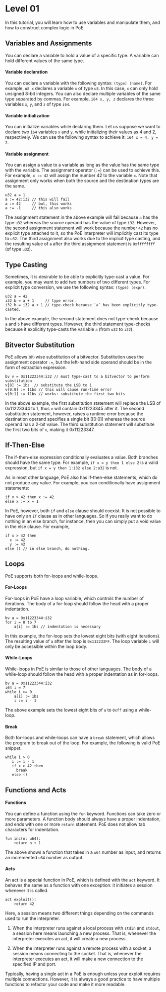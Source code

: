Level 01
===

In this tutorial, you will learn how to use variables and manipulate them, and
how to construct complex logic in PoE.

## Variables and Assignments

You can declare a variable to hold a value of a specific type. A variable can
hold different values of the same type.

#### Variable declaration

You can declare a variable with the following syntax: `(type) (name)`. For
example, `u8 x` declares a variable `x` of type `u8`. In this case, `x` can only
hold unsigned 8-bit integers. You can also declare multiple variables of the
same type separated by commas. For example, `i64 x, y, z` declares the three
variables `x`, `y`, and `z` of type `i64`.

#### Variable initialization

You can initialize variables while declaring them. Let us suppose we want to
declare two `i64` variables `x` and `y`, while initializing their values as 4
and 2, respectively. We can use the following syntax to achieve it: `i64 x = 4,
y = 2`.

#### Variable assignment

You can assign a value to a variable as long as the value has the same type with
the variable. The assignment operator (`:=`) can be used to achieve this. For
example, `x := 42` will assign the number 42 to the variable `x`.  Note that
assignment only works when both the source and the destination types are the
same.

```
u32 a = 1
a := 42:i32 // this will fail
a := 42     // but, this works
a := -1     // this also works
```

The assignment statement in the above example will fail because `a` has the type
`u32` whereas the source operand has the value of type `i32`. However, the
second assignment statement will work because the number `42` has no explicit
type attached to it, so the PoE interpreter will implicitly cast its type to
`u32`. The third assignment also works due to the implicit type casting, and the
resulting value of `a` after the third assignment statement is `0xffffffff` (of
type `u32`).

## Type Casting

Sometimes, it is desirable to be able to explicitly type-cast a value. For
example, you may want to add two numbers of two different types. For explicit
type conversion, we use the following syntax: `(type) (expr)`.

```
u32 a = 42
i32 b = a + 1     // type error.
i32 b = i32 a + 1 // type-check because `a` has been explicitly type-casted.
```

In the above example, the second statement does not type-check because `a` and
`b` have different types. However, the third statement type-checks because it
explicitly type-casts the variable `a` (from `u32` to `i32`).

## Bitvector Substitution

PoE allows bit-wise substitution of a bitvector. Substitution uses the
assignment operator `:=`, but the left-hand side operand should be in the form
of extraction expression.

```
bv v = 0x11223344:i32 // must type-cast to a bitvector to perform substitution
v[0] := 1bs  // substitute the LSB to 1
v[0:0] := 11bs // this will cause run-time error
v[0:1] := 11bs // works: substitute the first two bits
```

In the above example, the first substitution statement will replace the LSB of
0x11223344 to 1, thus `v` will contain 0x11223345 after it. The second
substitution statement, however, raises a runtime error because the destination
operand specifies a single bit ([0:0]) whereas the source operand has a 2-bit
value. The third substitution statement will substitute the first two bits of
`v`, making it 0x11223347.

## If-Then-Else

The if-then-else expression conditionally evaluates a value. Both branches
should have the same type. For example, `if x = y then 1 else 2` is a valid
expression, but `if x = y then 1:i32 else 2:u32` is not.

As in most other language, PoE also has if-then-else statements, which do not
produce any value. For example, you can conditionally have assignment
statements:

```
if x > 42 then x := 42
else x := x + 1
```

In PoE, however, both `if` and `else` clause should coexist. It is not possible
to have only an `if` clause as in other languages. So if you really want to do
nothing in an else branch, for instance, then you can simply put a void value in
the else clause. For example,

```
if x > 42 then
  x := 42
  y := 42
else () // in else branch, do nothing.
```

## Loops

PoE supports both for-loops and while-loops.

#### For-Loops

For-loops in PoE have a loop variable, which controls the number of iterations.
The body of a for-loop should follow the head with a proper indentation.

```
bv a = 0x11223344:i32
for i = 0 to 7
    a[i] := 1bs // indentation is necessary
```

In this example, the for-loop sets the lowest eight bits (with eight
iterations). The resulting value of `a` after the loop is `0x112233FF`. The loop
variable `i` will only be accessible within the loop body.

#### While-Loops

While-loops in PoE is similar to those of other languages. The body of a
while-loop should follow the head with a proper indentation as in for-loops.

```
bv a = 0x11223344:i32
i64 i = 7
while i >= 0
    a[i] := 1bs
    i := i - 1
```

The above example sets the lowest eight bits of `a` to `0xff` using a
while-loop.

#### Break

Both for-loops and while-loops can have a `break` statement, which allows the
program to break out of the loop. For example, the following is valid PoE
snippet.

```
while i > 0
   i := i - 1
   if x > 42 then
     break
   else ()
```

## Functions and Acts

#### Functions

You can define a function using the `fun` keyword. Functions can take zero or
more parameters. A function body should always have a proper indentation, and
ends with one or more `return` statement. PoE does not allow tab characters for
indentation.

```
fun inc(n: u64):
    return n + 1
```

The above shows a function that takes in a `u64` number as input, and returns an
incremented `u64` number as output.

#### Acts

An act is a special function in PoE, which is defined with the `act` keyword. It
behaves the same as a function with one exception: it initiates a session
whenever it is called.

```
act exploit():
    return 42
```

Here, a session means two different things depending on the commands used to run
the interpreter.

1. When the interpreter runs against a local process with `stdin` and `stdout`,
   a session here means launching a new process. That is, whenever the
   interpreter executes an act, it will create a new process.

2. When the interpreter runs against a remote process with a socket, a session
   means connecting to the socket. That is, whenever the interpreter executes an
   act, it will make a new connection to the specified IP and port.

Typically, having a single act in a PoE is enough unless your exploit requires
multiple connections. However, it is always a good practice to have multiple
functions to refactor your code and make it more readable.

